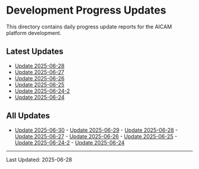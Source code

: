 ﻿# Development Progress Updates

This directory contains daily progress update reports for the AICAM platform development.

## Latest Updates

- [Update 2025-06-28](./update-2025-06-28.md)
- [Update 2025-06-27](./update-2025-06-27.md)
- [Update 2025-06-26](./update-2025-06-26.md)
- [Update 2025-06-25](./update-2025-06-25.md)
- [Update 2025-06-24-2](./update-2025-06-24-2.md)
- [Update 2025-06-24](./update-2025-06-24.md)

## All Updates

- [Update 2025-06-30](./update-2025-06-30.md) - [Update 2025-06-29](./update-2025-06-29.md) - [Update 2025-06-28](./update-2025-06-28.md) - [Update 2025-06-27](./update-2025-06-27.md) - [Update 2025-06-26](./update-2025-06-26.md) - [Update 2025-06-25](./update-2025-06-25.md) - [Update 2025-06-24-2](./update-2025-06-24-2.md) - [Update 2025-06-24](./update-2025-06-24.md)

---

Last Updated: 2025-06-28
